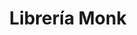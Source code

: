 ---
title: "Librería Monk"
url: /ciudad-autonoma-de-buenos-aires/libreria-monk/
shop: Schreibwaren
---